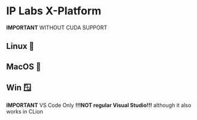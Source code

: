 # IP Labs X-Platform

**IMPORTANT** WITHOUT CUDA SUPPORT

## Linux 🐧

## MacOS 🍎

## Win 🪟

**IMPORTANT** VS Code Only **!!!NOT regular Visual Studio!!!** although it also works in CLion
